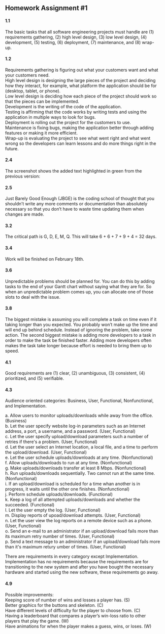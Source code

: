 ## Homework Assignment #1

#### 1.1         
The basic tasks that all software engineering projects must handle are (1) requirements gathering, (2) high level design, (3) low level design, (4) development, (5) testing, (6) deployment, (7) maintenance, and (8) wrap-up.
 
#### 1.2        
Requirements gathering is figuring out what your customers want and what your customers need.            
High level design is designing the large pieces of the project and deciding how they interact, for example, what platform the application should be for (desktop, tablet, or phone).                    
Low level design is deciding how each piece of the project should work so that the pieces can be implemented.                
Development is the writing of the code of the application.                    
Testing is affirming that the code works by writing tests and using the application in multiple ways to look for bugs.                  
Deployment is rolling out the project for the customers to use.                          
Maintenance is fixing bugs, making the application better through adding features or making it more efficient.                    
Wrap-up is evaluating the project to see what went right and what went wrong so the developers can learn lessons and do more things right in the future.           

#### 2.4          
The screenshot shows the added text highlighted in green from the previous version:

#### 2.5           
Just Barely Good Enough (JBGE) is the coding school of thought that you shouldn’t write any more comments or documentation than absolutely necessary so that you don’t have to waste time updating them when changes are made.

#### 3.2             
The critical path is G, D, E, M, Q. This will take 6 + 6 + 7 + 9 + 4 = 32 days.

#### 3.4            
Work will be finished on February 18th.

#### 3.6              
Unpredictable problems should be planned for. You can do this by adding tasks to the end of your Gantt chart without saying what they are for. So when an unpredictable problem comes up, you can allocate one of those slots to deal with the issue.

#### 3.8                  
The biggest mistake is assuming you will complete a task on time even if it taking longer than you expected. You probably won’t make up the time and will end up behind schedule. Instead of ignoring the problem, take some action. 
The second biggest mistake is adding more developers to a task in order to make the task be finished faster. Adding more developers often makes the task take longer because effort is needed to bring them up to speed.

#### 4.1             
Good requirements are (1) clear, (2) unambiguous, (3) consistent, (4) prioritized, and (5) verifiable.

#### 4.3                    
Audience oriented categories: Business, User, Functional, Nonfunctional, and Implementation.                     
                      
a. Allow users to monitor uploads/downloads while away from the office. (Business)              
b. Let the user specify website log-in parameters such as an Internet address, a port, a username, and a password. (User, Functional)        
c. Let the user specify upload/download parameters such a number of retries if there's a problem. (User, Functional)               
d. Let the user select an Internet location, a local file, and a time to perform the upload/download. (User, Functional)                
e. Let the user schedule uploads/downloads at any time. (Nonfunctional)                     
f. Allow uploads/downloads to run at any time. (Nonfunctional)                    
g. Make uploads/downloads transfer at least 8 Mbps. (Nonfunctional)                       
h. Run uploads/downloads sequentially. Two cannot run at the same time. (Nonfunctional)               
i. If an upload/download is scheduled for a time whan another is in progress, it waits until the other one finishes. (Nonfunctional)           
j. Perform schedule uploads/downloads. (Functional)                    
k. Keep a log of all attempted uploads/downloads and whether the succeeded. (Functional)                       
l. Let the user empty the log. (User, Functional)                         
m. Display reports of upoad/download attempts. (User, Functional)                   
n. Let the user view the log reports on a remote device such as a phone. (User, Functional)                    
o. Send an e-mail to an administrator if an upload/download fails more than its maximum retry number of times. (User, Functional)                     
p. Send a text message to an administrator if an upload/download fails more than it's maximum retury umber of times. (User, Functional)                     
                          
There are requirements in every category except Implementation. Implementation has no requirements because the requirements are for transitioning to the new system and after you have bought the necessary hardware and started using the new software, these requirements go away.

#### 4.9                  
Possible improvements:                        
Keeping score of number of wins and losses a player has. (S)                  
Better graphics for the buttons and skeleton. (C)                      
Have different levels of difficulty for the player to choose from. (C)                       
Having a leaderboard that compares a player’s win-loss ratio to other players that play the game. (W)                        
Have animations for when the player makes a guess, wins, or loses. (W)                         
